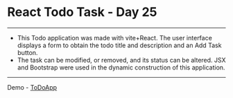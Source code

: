 # React Todo Task - Day 25
**********************************
* This Todo application was made with vite+React. The user interface displays a form to obtain the todo title and description and an Add Task button. 
* The task can be modified, or removed, and its status can be altered. JSX and Bootstrap were used in the dynamic construction of this application.
***************************
Demo - [ToDoApp]()
